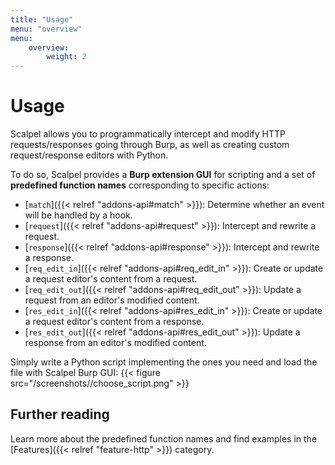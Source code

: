 ```yaml
---
title: "Usage"
menu: "overview"
menu:
    overview:
        weight: 2
---
```


# Usage

Scalpel allows you to programmatically intercept and modify HTTP requests/responses going through Burp, as well as creating custom request/response editors with Python.

To do so, Scalpel provides a **Burp extension GUI** for scripting and a set of **predefined function names** corresponding to specific actions:

-   [`match`]({{< relref "addons-api#match" >}}): Determine whether an event will be handled by a hook.
-   [`request`]({{< relref "addons-api#request" >}}): Intercept and rewrite a request.
-   [`response`]({{< relref "addons-api#response" >}}): Intercept and rewrite a response.
-   [`req_edit_in`]({{< relref "addons-api#req_edit_in" >}}): Create or update a request editor's content from a request.
-   [`req_edit_out`]({{< relref "addons-api#req_edit_out" >}}): Update a request from an editor's modified content.
-   [`res_edit_in`]({{< relref "addons-api#res_edit_in" >}}): Create or update a request editor's content from a response.
-   [`res_edit_out`]({{< relref "addons-api#res_edit_out" >}}): Update a response from an editor's modified content.

Simply write a Python script implementing the ones you need and load the file with Scalpel Burp GUI: {{< figure src="/screenshots//choose_script.png" >}}
<!-- ^^ TODO: Better screenshot -->

## Further reading

Learn more about the predefined function names and find examples in the [Features]({{< relref "feature-http" >}}) category.
